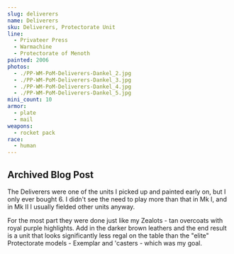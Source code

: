 ```yaml
---
slug: deliverers
name: Deliverers
sku: Deliverers, Protectorate Unit
line:
  - Privateer Press
  - Warmachine
  - Protectorate of Menoth
painted: 2006
photos:
  - ./PP-WM-PoM-Deliverers-Dankel_2.jpg
  - ./PP-WM-PoM-Deliverers-Dankel_3.jpg
  - ./PP-WM-PoM-Deliverers-Dankel_4.jpg
  - ./PP-WM-PoM-Deliverers-Dankel_5.jpg
mini_count: 10
armor:
  - plate
  - mail
weapons:
  - rocket pack
race:
  - human
---
```


## Archived Blog Post

The Deliverers were one of the units I picked up and painted early on, but I only ever bought 6. I didn't see the need to play more than that in Mk I, and in Mk II I usually fielded other units anyway.

For the most part they were done just like my Zealots - tan overcoats with royal purple highlights. Add in the darker brown leathers and the end result is a unit that looks significantly less regal on the table than the "elite" Protectorate models - Exemplar and 'casters - which was my goal.
